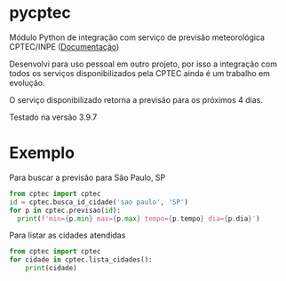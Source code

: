 # pycptec
Módulo Python de integração com serviço de previsão meteorológica CPTEC/INPE ([Documentação](http://servicos.cptec.inpe.br/XML/))

Desenvolvi para uso pessoal em outro projeto, por isso a integração com todos os serviços disponibilizados pela CPTEC ainda é um trabalho em evolução.

O serviço disponibilizado retorna a previsão para os próximos 4 dias.

Testado na versão 3.9.7

# Exemplo

Para buscar a previsão para São Paulo, SP

```python
from cptec import cptec
id = cptec.busca_id_cidade('sao paulo', 'SP')
for p in cptec.previsao(id):
  print(f'min={p.min} max={p.max} tempo={p.tempo} dia={p.dia}')
```

Para listar as cidades atendidas

```python
from cptec import cptec
for cidade in cptec.lista_cidades():
    print(cidade)
```
